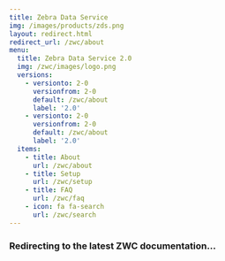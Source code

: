 ```yaml
---
title: Zebra Data Service
img: /images/products/zds.png
layout: redirect.html
redirect_url: /zwc/about
menu:
  title: Zebra Data Service 2.0
  img: /zwc/images/logo.png
  versions:
    - versionto: 2-0
      versionfrom: 2-0
      default: /zwc/about
      label: '2.0'
    - versionto: 2-0
      versionfrom: 2-0
      default: /zwc/about
      label: '2.0'
  items:
    - title: About
      url: /zwc/about
    - title: Setup
      url: /zwc/setup
    - title: FAQ
      url: /zwc/faq
    - icon: fa fa-search
      url: /zwc/search
---
```


### Redirecting to the latest ZWC documentation...
